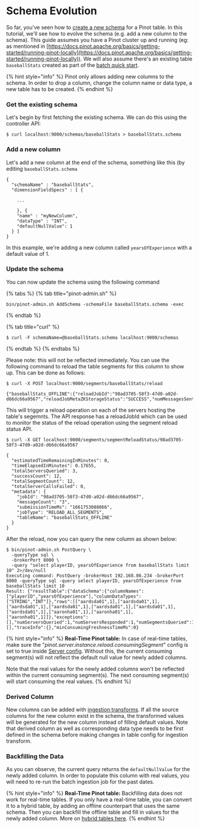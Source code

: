 # Schema Evolution

So far, you've seen how to [create a new schema](https://docs.pinot.apache.org/basics/components/schema#creating-a-schema) for a Pinot table. In this tutorial, we'll see how to evolve the schema (e.g. add a new column to the schema). This guide assumes you have a Pinot cluster up and running (eg: as mentioned in [https://docs.pinot.apache.org/basics/getting-started/running-pinot-locally](https://docs.pinot.apache.org/basics/getting-started/running-pinot-locally)). We will also assume there's an existing table `baseballStats` created as part of the [batch quick start](https://docs.pinot.apache.org/basics/getting-started/running-pinot-locally#batch).

{% hint style="info" %}
Pinot only allows adding new columns to the schema. In order to drop a column, change the column name or data type, a new table has to be created.
{% endhint %}

### Get the existing schema

Let's begin by first fetching the existing schema. We can do this using the controller API:

```
$ curl localhost:9000/schemas/baseballStats > baseballStats.schema
```

### Add a new column

Let's add a new column at the end of the schema, something like this (by editing `baseballStats.schema`

```
{
  "schemaName" : "baseballStats",
  "dimensionFieldSpecs" : [ {
  
    ...
    
    }, {
    "name" : "myNewColumn",
    "dataType" : "INT",
    "defaultNullValue": 1
  } ]
}
```

In this example, we're adding a new column called `yearsOfExperience` with a default value of 1.

### Update the schema

You can now update the schema using the following command

{% tabs %}
{% tab title="pinot-admin.sh" %}
```
bin/pinot-admin.sh AddSchema -schemaFile baseballStats.schema -exec
```
{% endtab %}

{% tab title="curl" %}
```
$ curl -F schemaName=@baseballStats.schema localhost:9000/schemas
```
{% endtab %}
{% endtabs %}

Please note: this will not be reflected immediately. You can use the following command to reload the table segments for this column to show up. This can be done as follows:

```
$ curl -X POST localhost:9000/segments/baseballStats/reload

{"baseballStats_OFFLINE":{"reloadJobId":"98ad3705-58f3-47d0-a02d-d66dc66a9567","reloadJobMetaZKStorageStatus":"SUCCESS","numMessagesSent":"3"}}
```

This will trigger a reload operation on each of the servers hosting the table's segemnts. The API response has a reloadJobId which can be used to monitor the status of the reload operation using the segment reload status API.

```
$ curl -X GET localhost:9000/segments/segmentReloadStatus/98ad3705-58f3-47d0-a02d-d66dc66a9567

{
  "estimatedTimeRemainingInMinutes": 0,
  "timeElapsedInMinutes": 0.17655,
  "totalServersQueried": 3,
  "successCount": 12,
  "totalSegmentCount": 12,
  "totalServerCallsFailed": 0,
  "metadata": {
    "jobId": "98ad3705-58f3-47d0-a02d-d66dc66a9567",
    "messageCount": "3",
    "submissionTimeMs": "1661753088066",
    "jobType": "RELOAD_ALL_SEGMENTS",
    "tableName": "baseballStats_OFFLINE"
  }
}
```

After the reload, now you can query the new column as shown below:

```
$ bin/pinot-admin.sh PostQuery \
  -queryType sql \
  -brokerPort 8000 \
  -query "select playerID, yearsOfExperience from baseballStats limit 10" 2>/dev/null
Executing command: PostQuery -brokerHost 192.168.86.234 -brokerPort 8000 -queryType sql -query select playerID, yearsOfExperience from baseballStats limit 10
Result: {"resultTable":{"dataSchema":{"columnNames":["playerID","yearsOfExperience"],"columnDataTypes":["STRING","INT"]},"rows":[["aardsda01",1],["aardsda01",1],["aardsda01",1],["aardsda01",1],["aardsda01",1],["aardsda01",1],["aardsda01",1],["aaronha01",1],["aaronha01",1],["aaronha01",1]]},"exceptions":[],"numServersQueried":1,"numServersResponded":1,"numSegmentsQueried":1,"numSegmentsProcessed":1,"numSegmentsMatched":1,"numConsumingSegmentsQueried":0,"numDocsScanned":10,"numEntriesScannedInFilter":0,"numEntriesScannedPostFilter":20,"numGroupsLimitReached":false,"totalDocs":97889,"timeUsedMs":3,"segmentStatistics":[],"traceInfo":{},"minConsumingFreshnessTimeMs":0}
```

{% hint style="info" %}
**Real-Time Pinot table:** In case of real-time tables, make sure the "_pinot.server.instance.reload.consumingSegment_" config is set to true inside [Server config](https://docs.pinot.apache.org/configuration-reference/server). Without this, the current consuming segment(s) will not reflect the default null value for newly added columns.

Note that the real values for the newly added columns won't be reflected within the current consuming segment(s). The next consuming segment(s) will start consuming the real values.
{% endhint %}

### Derived Column

New columns can be added with [ingestion transforms](../../developers/advanced/ingestion-level-transformations.md). If all the source columns for the new column exist in the schema, the transformed values will be generated for the new column instead of filling default values. Note that derived column as well as corresponding data type needs to be first defined in the schema before making changes in table config for ingestion transform.

### Backfilling the Data

As you can observe, the current query returns the `defaultNullValue` for the newly added column. In order to populate this column with real values, you will need to re-run the batch ingestion job for the past dates.

{% hint style="info" %}
**Real-Time Pinot table:** Backfilling data does not work for real-time tables. If you only have a real-time table, you can convert it to a hybrid table, by adding an offline counterpart that uses the same schema. Then you can backfill the offline table and fill in values for the newly added column. More on [hybrid tables here](https://docs.pinot.apache.org/basics/components/table#hybrid-table).
{% endhint %}
